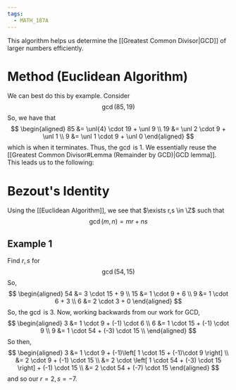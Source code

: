 ```yaml
---
tags:
  - MATH_187A
---
```

This algorithm helps us determine the [[Greatest Common Divisor|GCD]] of larger numbers efficiently. 

# Method (Euclidean Algorithm)
We can best do this by example. Consider 
$$
\gcd(85, 19)
$$
So, we have that 
$$
\begin{aligned}
85 &= \unl{4} \cdot 19 + \unl 9 \\
19 &= \unl 2 \cdot 9 + \unl 1 \\
9 &= \unl 1 \cdot 9 + \unl 0
\end{aligned}
$$
which is when it terminates. Thus, the $\gcd$ is $1$. We essentially reuse the [[Greatest Common Divisor#Lemma (Remainder by GCD)|GCD lemma]]. This leads us to the following:

# Bezout's Identity
Using the [[Euclidean Algorithm]], we see that $\exists r,s \in \Z$ such that 
$$
\gcd(m, n) = mr + ns
$$
## Example 1
Find $r,s$ for 
$$
\gcd(54, 15)
$$
So, 
$$
\begin{aligned}
54 &= 3 \cdot 15 + 9 \\
15 &= 1 \cdot 9 + 6 \\
9 &= 1 \cdot 6 + 3 \\
6 &= 2 \cdot 3 + 0
\end{aligned}
$$
So, the $\gcd$ is $3$. Now, working backwards from our work for GCD,
$$
\begin{aligned}
3 &= 1 \cdot 9 + (-1) \cdot 6 \\
6 &= 1 \cdot 15 + (-1) \cdot 9 \\
9 &= 1 \cdot 54 + (-3) \cdot 15 \\ 
\end{aligned}
$$
So then, 
$$
\begin{aligned}
3 
&= 1 \cdot 9 + (-1)\left[ 1 \cdot 15 + (-1)\cdot 9  \right] \\
&= 2 \cdot 9 + (-1) \cdot 15 \\
&= 2 \cdot \left[ 1 \cdot 54 + (-3) \cdot 15 \right] + (-1) \cdot 15 \\
&= 2 \cdot 54 + (-7) \cdot 15
\end{aligned}
$$
and so our $r = 2, s = -7$. 
